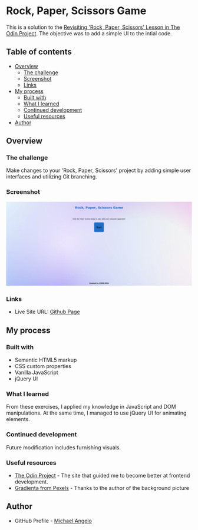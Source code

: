 # Rock, Paper, Scissors Game

This is a solution to the [Revisiting 'Rock, Paper, Scissors' Lesson in The Odin Project](https://www.theodinproject.com/paths/foundations/courses/foundations/lessons/revisiting-rock-paper-scissors). The objective was to add a simple UI to the intial code.

## Table of contents

- [Overview](#overview)
  - [The challenge](#the-challenge)
  - [Screenshot](#screenshot)
  - [Links](#links)
- [My process](#my-process)
  - [Built with](#built-with)
  - [What I learned](#what-i-learned)
  - [Continued development](#continued-development)
  - [Useful resources](#useful-resources)
- [Author](#author)

## Overview

### The challenge

Make changes to your 'Rock, Paper, Scissors' project by adding simple user interfaces and utilizing Git branching.

### Screenshot

![Final Output Screenshot](./images/screenshot.png)

### Links

- Live Site URL: [Github Page](https://code-mma.github.io/rps/)

## My process

### Built with

- Semantic HTML5 markup
- CSS custom properties
- Vanilla JavaScript
- jQuery UI

### What I learned

From these exercises, I applied my knowledge in JavaScript and DOM manipulations. At the same time, I managed to use jQuery UI for animating elements.

### Continued development

Future modification includes furnishing visuals.

### Useful resources

- [The Odin Project](https://www.theodinproject.com) - The site that guided me to become better at frontend development.
- [Gradienta from Pexels](https://www.pexels.com/@gradienta) - Thanks to the author of the background picture

## Author

- GitHub Profile - [Michael Angelo](https://github.com/code-mma)

